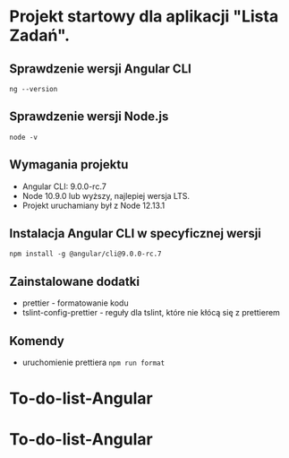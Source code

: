 # Projekt startowy dla aplikacji "Lista Zadań".

## Sprawdzenie wersji Angular CLI
`ng --version`

## Sprawdzenie wersji Node.js
`node -v`

## Wymagania projektu
- Angular CLI: 9.0.0-rc.7
- Node 10.9.0 lub wyższy, najlepiej wersja LTS. 
- Projekt uruchamiany był z Node 12.13.1

## Instalacja Angular CLI w specyficznej wersji
`npm install -g @angular/cli@9.0.0-rc.7`

## Zainstalowane dodatki
- prettier - formatowanie kodu
- tslint-config-prettier - reguły dla tslint, które nie kłócą się z prettierem

## Komendy
- uruchomienie prettiera `npm run format`
# To-do-list-Angular
# To-do-list-Angular
